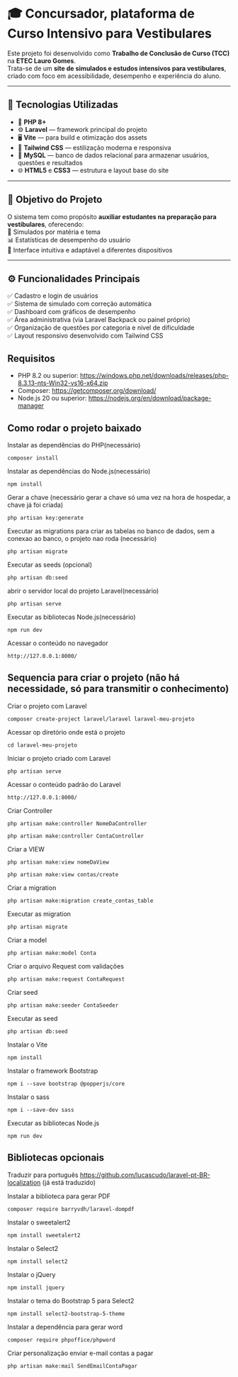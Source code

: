 # 🎓 **Concursador**, plataforma de Curso Intensivo para Vestibulares 

Este projeto foi desenvolvido como **Trabalho de Conclusão de Curso (TCC)** na **ETEC Lauro Gomes**.  
Trata-se de um **site de simulados e estudos intensivos para vestibulares**, criado com foco em acessibilidade, desempenho e experiência do aluno.

---

## 🚀 Tecnologias Utilizadas

- 🧩 **PHP 8+**
- ⚙️ **Laravel** — framework principal do projeto  
- 🖥️ **Vite** — para build e otimização dos assets  
- 🎨 **Tailwind CSS** — estilização moderna e responsiva  
- 💾 **MySQL** — banco de dados relacional para armazenar usuários, questões e resultados  
- 🌐 **HTML5** e **CSS3** — estrutura e layout base do site  

---

## 🧠 Objetivo do Projeto

O sistema tem como propósito **auxiliar estudantes na preparação para vestibulares**, oferecendo:  
📘 Simulados por matéria e tema  
📊 Estatísticas de desempenho do usuário  
🎯 Interface intuitiva e adaptável a diferentes dispositivos  

---

## ⚙️ Funcionalidades Principais

✅ Cadastro e login de usuários  
✅ Sistema de simulado com correção automática  
✅ Dashboard com gráficos de desempenho  
✅ Área administrativa (via Laravel Backpack ou painel próprio)  
✅ Organização de questões por categoria e nível de dificuldade  
✅ Layout responsivo desenvolvido com Tailwind CSS  

## Requisitos

* PHP 8.2 ou superior: https://windows.php.net/downloads/releases/php-8.3.13-nts-Win32-vs16-x64.zip
* Composer: https://getcomposer.org/download/
* Node.js 20 ou superior: https://nodejs.org/en/download/package-manager

## Como rodar o projeto baixado
Instalar as dependências do PHP(necessário)
```
composer install
```

Instalar as dependências do Node.js(necessário)
```
npm install
```

Gerar a chave (necessário gerar a chave só uma vez na hora de hospedar, a chave já foi criada)
```
php artisan key:generate
```

Executar as migrations para criar as tabelas no banco de dados, sem a conexao ao banco, o projeto nao roda (necessário)
```
php artisan migrate
```

Executar as seeds (opcional)
```
php artisan db:seed
```

abrir o servidor local do projeto Laravel(necessário)
```
php artisan serve
```

Executar as bibliotecas Node.js(necessário)
```
npm run dev
```

Acessar o conteúdo no navegador
```
http://127.0.0.1:8000/
```

## Sequencia para criar o projeto (não há necessidade, só para transmitir o conhecimento)
Criar o projeto com Laravel
```
composer create-project laravel/laravel laravel-meu-projeto
```

Acessar op diretório onde está o projeto
```
cd laravel-meu-projeto
```

Iniciar o projeto criado com Laravel
```
php artisan serve
```

Acessar o conteúdo padrão do Laravel
```
http://127.0.0.1:8000/
```

Criar Controller
```
php artisan make:controller NomeDaController
```
```
php artisan make:controller ContaController
```

Criar a VIEW
```
php artisan make:view nomeDaView
```
```
php artisan make:view contas/create
```

Criar a migration
```
php artisan make:migration create_contas_table
```

Executar as migration
```
php artisan migrate
```

Criar a model
```
php artisan make:model Conta
```

Criar o arquivo Request com validações
```
php artisan make:request ContaRequest
```

Criar seed
```
php artisan make:seeder ContaSeeder
```

Executar as seed
```
php artisan db:seed
```

Instalar o Vite
```
npm install
```

Instalar o framework Bootstrap
```
npm i --save bootstrap @popperjs/core
```

Instalar o sass
```
npm i --save-dev sass
```

Executar as bibliotecas Node.js
```
npm run dev
```
## Bibliotecas opcionais

Traduzir para português
https://github.com/lucascudo/laravel-pt-BR-localization (já está traduzido)

Instalar a biblioteca para gerar PDF
```
composer require barryvdh/laravel-dompdf
```

Instalar o sweetalert2
```
npm install sweetalert2
```

Instalar o Select2
```
npm install select2
```

Instalar o jQuery
```
npm install jquery
```

Instalar o tema do Bootstrap 5 para Select2
```
npm install select2-bootstrap-5-theme
```

Instalar a dependência para gerar word
```
composer require phpoffice/phpword
```

Criar personalização enviar e-mail contas a pagar
```
php artisan make:mail SendEmailContaPagar
```
